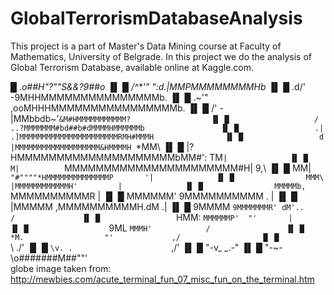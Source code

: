 # GlobalTerrorismDatabaseAnalysis
This project is a part of Master's Data Mining course at Faculty of Mathematics, University of Belgrade. In this project we do the analysis of Global Terrorism Database, available online at Kaggle.com.
                 
 █                              ._o##H"?""S&&?9##o_                           ▐▌
 █                          _/^*'" ":d.|MMPMMMMMMMMHb_                        ▐▌
 █                       .d/'      -9MHHMMMMMMMMMMMMMMMb.                     ▐▌
 █                     .~'"       ,ooMHHHMMMMMMMMMMMMMMMMb.                   ▐▌
 █                    /'     -    |MMbbdb~'`&M#HMMMMMMMMMMM?                  ▐▌
 █                   /         ..?MMMMMMM#bd##b#dMMMMHMMMMMMb                 ▐▌
 █                 .|         .]MMMMMMMMMMMMMMMMMMMMMMRMH#MMMH                ▐▌
 █                 d          |MMMMMMMMMMMMMMMMMMM&HMMMMH `*MM\               ▐▌
 █                |?          HMMMMMMMMMMMMMMMMMMMMbMM#':   TM`|              ▐▌
 █                M|          `MMMMMMMMMMMMMMMMMMMMMM#H|     9,\              ▐▌
 █                MM|          `"#""""*HMMMMMMMMMMMMMMP       '|              ▐▌
 █                MMM\                 |MMMMMMMMMMMMH'         |              ▐▌
 █                MMMMMb,               `MMMMMMMMMMR           |              ▐▌
 █                MMMMMM'                9MMMMMMMMMM  .        |              ▐▌
 █                |MMMMM                ,MMMMMMMMMMH.dM       .|              ▐▌
 █                 9MMMM                `9MMMMMMMR' dM'..     /               ▐▌
 █                 `HMM:                 `MMMMMMP'  "'       |                ▐▌
 █                  `9ML                  `MMMH'            /                 ▐▌
 █                    *M.                  "'             ,/                  ▐▌
 █                     `\\                              ./'                   ▐▌
 █                       `\v. .                      `,/'                     ▐▌
 █                          "-v_                  _.-"                        ▐▌
 █                              "-~-\o#######M##""'        
 globe image taken from: http://mewbies.com/acute_terminal_fun_07_misc_fun_on_the_terminal.htm
